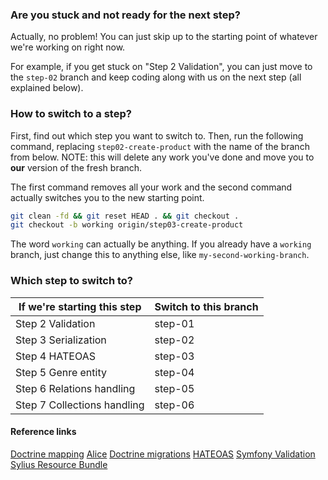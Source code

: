 ### Are you stuck and not ready for the next step?

Actually, no problem! You can just skip up to the starting point of whatever
we're working on right now.

For example, if you get stuck on "Step 2 Validation", you can just
move to the `step-02` branch and keep coding along with us
on the next step (all explained below).

### How to switch to a step?

First, find out which step you want to switch to. Then, run the following
command, replacing `step02-create-product` with the name of the branch
from below. NOTE: this will delete any work you've done and move you to
**our** version of the fresh branch.

The first command removes all your work and the second command actually
switches you to the new starting point.

```bash
git clean -fd && git reset HEAD . && git checkout .
git checkout -b working origin/step03-create-product
```

The word `working` can actually be anything. If you already have a `working`
branch, just change this to anything else, like `my-second-working-branch`.

### Which step to switch to?

| If we're starting this step | Switch to this branch |
| --------------------------- | --------------------- |
| Step 2 Validation           | step-01               |
| Step 3 Serialization        | step-02               |
| Step 4 HATEOAS              | step-03               |
| Step 5 Genre entity         | step-04               |
| Step 6 Relations handling   | step-05               |
| Step 7 Collections handling | step-06               |

#### Reference links

[Doctrine mapping](http://doctrine-orm.readthedocs.org/en/latest/reference/basic-mapping.html)
[Alice](https://github.com/hautelook/AliceBundle#basic-usage)
[Doctrine migrations](http://symfony.com/doc/current/bundles/DoctrineMigrationsBundle/index.html#usage)
[HATEOAS](https://github.com/willdurand/Hateoas#usage)
[Symfony Validation](http://symfony.com/doc/current/book/validation.html)
[Sylius Resource Bundle](http://docs.sylius.org/en/latest/bundles/SyliusResourceBundle/index.html)

